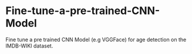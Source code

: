 # Fine-tune-a-pre-trained-CNN-Model
Fine tune a pre trained CNN Model (e.g VGGFace) for age detection on the IMDB-WIKI dataset.
